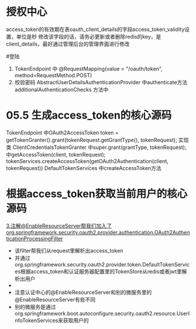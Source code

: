 # 授权中心
access_token的有效期在表oauth_client_details的字段access_token_validity设置，单位是秒
修改该字段的话，请务必更新或者删除redis的key，是client_details，最好通过管理后台的管理界面进行修改


#登陆
1. TokenEndpoint 中 @RequestMapping(value = "/oauth/token", method=RequestMethod.POST)
2. 校验密码 AbstractUserDetailsAuthenticationProvider 中authenticate方法 additionalAuthenticationChecks 方法中


# 05.5 生成access_token的核心源码
TokenEndpoint 中OAuth2AccessToken token = getTokenGranter().grant(tokenRequest.getGrantType(), tokenRequest);
实现类  ClientCredentialsTokenGranter 中super.grant(grantType, tokenRequest);中getAccessToken(client, tokenRequest);
tokenServices.createAccessToken(getOAuth2Authentication(client, tokenRequest))
DefaultTokenServices 中createAccessToken方法


  
# 根据access_token获取当前用户的核心源码
3.注解@EnableResourceServer帮我们加入了org.springframework.security.oauth2.provider.authentication.OAuth2AuthenticationProcessingFilter<br>
 * 该filter帮我们从request里解析出access_token<br>
 * 并通过org.springframework.security.oauth2.provider.token.DefaultTokenServices根据access_token和认证服务器配置里的TokenStore从redis或者jwt里解析出用户
 * 
 * 注意认证中心的@EnableResourceServer和别的微服务里的@EnableResourceServer有些不同<br>
 * 别的微服务是通过org.springframework.boot.autoconfigure.security.oauth2.resource.UserInfoTokenServices来获取用户的